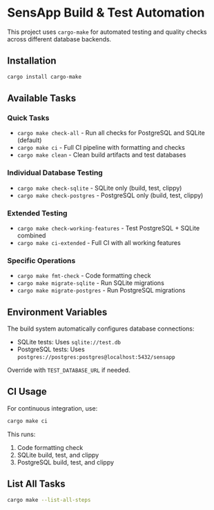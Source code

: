 # SensApp Build & Test Automation

This project uses `cargo-make` for automated testing and quality checks across different database backends.

## Installation

```bash
cargo install cargo-make
```

## Available Tasks

### Quick Tasks
- `cargo make check-all` - Run all checks for PostgreSQL and SQLite (default)
- `cargo make ci` - Full CI pipeline with formatting and checks
- `cargo make clean` - Clean build artifacts and test databases

### Individual Database Testing
- `cargo make check-sqlite` - SQLite only (build, test, clippy)
- `cargo make check-postgres` - PostgreSQL only (build, test, clippy)

### Extended Testing
- `cargo make check-working-features` - Test PostgreSQL + SQLite combined
- `cargo make ci-extended` - Full CI with all working features

### Specific Operations
- `cargo make fmt-check` - Code formatting check
- `cargo make migrate-sqlite` - Run SQLite migrations
- `cargo make migrate-postgres` - Run PostgreSQL migrations

## Environment Variables

The build system automatically configures database connections:
- SQLite tests: Uses `sqlite://test.db`
- PostgreSQL tests: Uses `postgres://postgres:postgres@localhost:5432/sensapp`

Override with `TEST_DATABASE_URL` if needed.

## CI Usage

For continuous integration, use:
```bash
cargo make ci
```

This runs:
1. Code formatting check
2. SQLite build, test, and clippy
3. PostgreSQL build, test, and clippy

## List All Tasks

```bash
cargo make --list-all-steps
```
